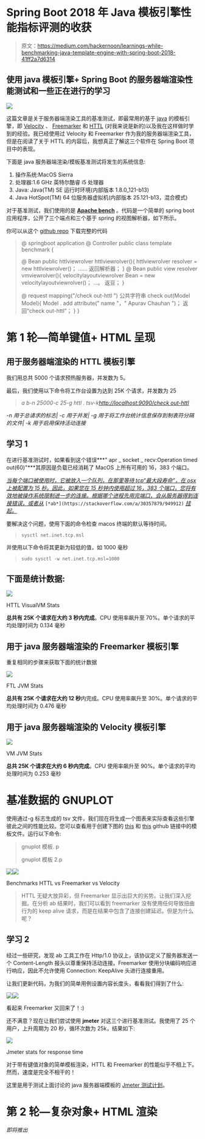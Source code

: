 # Spring Boot 2018 年 Java 模板引擎性能指标评测的收获

> 原文：<https://medium.com/hackernoon/learnings-while-benchmarking-java-template-engine-with-spring-boot-2018-41ff2a7d6314>

## 使用 java 模板引擎+ Spring Boot 的服务器端渲染性能测试和一些正在进行的学习

![](img/503ba643ca2128769acb5834d4bdecf2.png)

这篇文章是关于服务器端渲染工具的基准测试，即最常用的基于 [java](https://hackernoon.com/tagged/java) 的模板引擎，即 [Velocity](http://velocity.apache.org/) 、 [Freemarker](https://freemarker.apache.org/) 和 [HTTL](http://httl.github.io/) (对我来说是新的)以及我在这样做时学到的经验。我已经使用过 Velocity 和 Freemarker 作为我的服务器端渲染工具，但是在阅读了关于 HTTL 的内容后，我想真正了解这三个软件在 Spring Boot 项目中的表现。

下面是 java 服务器端渲染/模板基准测试将发生的系统信息:

1.  操作系统:MacOS Sierra
2.  处理器:1.6 GHz 英特尔酷睿 i5 处理器
3.  Java: Java(TM) SE 运行时环境(内部版本 1.8.0_121-b13)
4.  Java HotSpot(TM) 64 位服务器虚拟机(内部版本 25.121-b13，混合模式)

对于基准测试，我们使用的是 [**Apache bench**](https://httpd.apache.org/docs/2.4/programs/ab.html) 。代码是一个简单的 spring boot 应用程序，公开了三个端点和三个基于 spring 的视图解析器，如下所示。

你可以从这个 [github repo](https://github.com/apuravchauhan/java-serversiderender-performance) 下载完整的代码

> @ springboot application
> @ Controller
> public class template benchmark {
> 
> @ Bean
> public httlviewrolver httlviewrolver(){
> httlviewrolver resolver = new httlviewrolver()；
> ……
> 返回解析器；
> }
> @ Bean
> public view resolver vmviewrolver(){
> velocitylayoutviewrolver Bean = new velocitylayoutviewrolver()；
> …。
> 返豆；
> }
> 
> @ request mapping("/check out-httl ")
> 公共字符串 check out(Model Model){
> Model . add attribute(" name "，" Apurav Chauhan ")；
> 返回“check out-httl”；
> }
> }

# 第 1 轮—简单键值+ HTML 呈现

## 用于服务器端渲染的 HTTL 模板引擎

我们用总共 5000 个请求预热服务器，并发数为 5。

最后，我们使用以下命令将工作台设置为达到 25K 个请求，并发数为 25

> *a b-n 25000-c 25-g httl . tsv-k*[*http://localhost:9090/check out-httl*](http://localhost:9090/checkout-httl)

*-n 用于总请求的标志| -c 用于并发| -g 用于将工作台统计信息保存到制表符分隔的文件| -k 用于启用保持活动连接*

## 学习 1

在进行基准测试时，如果看到这个错误***" apr _ socket _ recv:Operation timed out(60)"***其原因是负载已经消耗了 MacOS 上所有可用的 16，383 个端口。

[*当每个端口被使用时，它被放入一个队列，在那里等待 tcp“最大段寿命”，在 osx 上被配置为 15 秒。因此，如果您在 15 秒钟内使用超过 16，383 个端口，您将有效地被操作系统限制进一步的连接。根据哪个进程先用完端口，会从服务器得到连接错误，或者从*](https://stackoverflow.com/a/30357879/949912) `[*ab*](https://stackoverflow.com/a/30357879/949912)` [*挂起。*](https://stackoverflow.com/a/30357879/949912)

要解决这个问题，使用下面的命令检查 macos 终端的默认等待时间。

> `sysctl net.inet.tcp.msl`

并使用以下命令将其更新为较低的值，如 1000 毫秒

> `sudo sysctl -w net.inet.tcp.msl=1000`

## 下面是统计数据:

![](img/fa7edf1df3c53297230377c8f3ee3880.png)

HTTL VisualVM Stats

**总共有 25K 个请求在大约 3 秒内完成**。CPU 使用率飙升至 70%。单个请求的平均处理时间为 0.134 毫秒

## 用于 java 服务器端渲染的 Freemarker 模板引擎

重复相同的步骤来获取下面的统计数据

![](img/166a8feb704682216a955a9213f64874.png)

FTL JVM Stats

**总共有 25K 个请求在大约 12 秒**内完成。CPU 使用率飙升至 30%。单个请求的平均处理时间为 0.476 毫秒

## 用于 java 服务器端渲染的 Velocity 模板引擎

![](img/a4c49c01da73a79029c66de55fc204e7.png)

VM JVM Stats

**总共 25K 个请求在大约 6 秒内完成**。CPU 使用率飙升至 90%。单个请求的平均处理时间为 0.253 毫秒

# 基准数据的 GNUPLOT

使用通过-g 标志生成的 tsv 文件，我们现在将生成一个图表来实际查看这些引擎彼此之间的性能比较。您可以查看用于创建下图的 [this](https://github.com/apuravchauhan/java-serversiderender-performance/blob/master/gnuplots-templates/template.p) 和 [this](https://github.com/apuravchauhan/java-serversiderender-performance/blob/master/gnuplots-templates/template2.p) github 链接中的模板文件。运行以下命令:

> gnuplot 模板. p
> 
> gnuplot 模板 2.p

![](img/1452af4aeed1f18e4c725afd7f099ddd.png)![](img/d18ad5ba74409dd76dc5a5f4dbb879dd.png)

Benchmarks HTTL vs Freemarker vs Velocity

> HTTL 无疑大放异彩，但 Freemarker 显示出巨大的劣势。让我们深入挖掘。在分析 ab 结果时，我们可以看到 freemarker 没有使用任何导致扭曲行为的 keep alive 请求，而是在结果中包含了连接创建延迟。但是为什么呢？

## 学习 2

经过一些研究，发现 ab 工具工作在 Http/1.0 协议上，该协议定义了服务器发送一个 Content-Length 报头以尊重保持活动连接。Freemarker 使用分块编码响应进行响应，因此不允许使用 Connection: KeepAlive 头进行连接重用。

让我们更新代码，为我们的简单用例设置内容长度头，看看我们得到了什么:

![](img/d5c72fb67a71a60a418e187d0ae86d1e.png)![](img/71e10328b6e126f7d120881d9acabaf2.png)

看起来 Freemarker 又回来了！:)

还不满意？现在让我们尝试使用 **jmeter** 对这三个进行基准测试。我使用了 25 个用户，上升周期为 20 秒，循环次数为 25k，结果如下:

![](img/bc621dddd63dc78b5a15c38e3cc78245.png)

Jmeter stats for response time

对于带有键值对象的简单模板渲染，HTTL 和 Freemarker 的性能似乎不相上下。然而，速度是完全不相干的！

这里是用于测试上面讨论的 java 服务器端模板的 [Jmeter 测试计划](https://github.com/apuravchauhan/java-serversiderender-performance/blob/master/jmeter-testplan/SSR-Jmeter-Testplan.jmx)。

# 第 2 轮—复杂对象+ HTML 渲染

*即将推出*